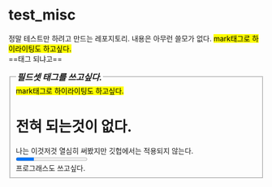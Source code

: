 # test_misc
정말 테스트만 하려고 만드는 레포지토리. 내용은 아무런 쓸모가 없다.
<mark>mark태그로 하이라이팅도 하고싶다.</mark>
<br>
==태그 되냐고==
<fieldset>
  <legend><big><b><i>필드셋 태그를 쓰고싶다. </i></b></big></legend>
  <mark>mark태그로 하이라이팅도 하고싶다.</mark>
    <h1> 전혀 되는것이 없다.</h1>
    나는 이것저것 열심히 써봤지만 깃헙에서는 적용되지 않는다.<br>
  <progress value="2" max="8"></progress> <br>프로그래스도 쓰고싶다.
</fieldset>
